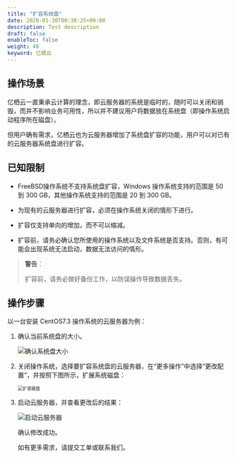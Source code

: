 ```yaml
---
title: "扩容系统盘"
date: 2020-01-30T00:38:25+09:00
description: Test description
draft: false
enableToc: false
weight: 40
keyword: 亿栖云
---
```


## 操作场景

亿栖云一直秉承云计算的理念，即云服务器的系统是临时的，随时可以关闭和销毁，而并不影响业务可用性，所以并不建议用户将数据放在系统盘（即操作系统启动程序所在磁盘）。

但用户确有需求，亿栖云也为云服务器增加了系统盘扩容的功能，用户可以对已有的云服务器系统盘进行扩容。

## 已知限制

- FreeBSD操作系统不支持系统盘扩容，Windows 操作系统支持的范围是 50 到 300 GB，其他操作系统支持的范围是 20 到 300 GB。

- 为现有的云服务器进行扩容，必须在操作系统关闭的情形下进行。

- 扩容仅支持单向的增加，而不可以缩减。
- 扩容前，请务必确认您所使用的操作系统以及文件系统是否支持。否则，有可能会出现系统无法启动，数据无法访问的情形。

>**警告**：
>
>扩容前，请务必做好备份工作，以防误操作导致数据丢失。

## 操作步骤

以一台安装 CentOS7.3 操作系统的云服务器为例：

1. 确认当前系统盘的大小。

   ![确认系统盘大小](/storage/disk/quickstart/_images/system_disk.png)

2. 关闭操作系统，选择要扩容系统盘的云服务器，在“更多操作”中选择“更改配置”，并按照下图所示，扩展系统磁盘：

   <img src="/storage/disk/quickstart/_images/expan_linux_sys_1.png" alt="扩容硬盘" style="zoom:70%;" />

3. 启动云服务器，并查看更改后的结果：

   ![启动云服务器](/storage/disk/quickstart/_images/after_resize.png)

   确认修改成功。

   如有更多需求，请提交工单或联系我们。


